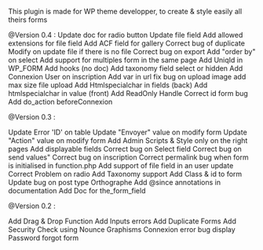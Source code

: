 This plugin is made for WP theme developper, to create & style easily all theirs forms


@Version 0.4 :
Update doc for radio button
Update file field
Add allowed extensions for file field
Add ACF field for gallery
Correct bug of duplicate
Modify on update file if there is no file
Correct bug on export
Add "order by" on select
Add support for multiples form in the same page
Add UniqId in WP_FORM
Add hooks (no doc)
Add taxonomy field select or hidden
Add Connexion User on inscription
Add var in url
fix bug on upload image
add max size file upload
Add Htmlspecialchar in fields (back)
Add htmlspecialchar in value (front)
Add ReadOnly Handle
Correct id form bug
Add do_action beforeConnexion


@Version 0.3 :

Update Error 'ID' on table
Update "Envoyer" value on modify form
Update "Action" value on modify form
Add Admin Scripts & Style only on the right pages
Add displayable fields
Correct bug on Select field
Correct bug on send values"
Correct bug on inscription
Correct permalink bug when form is initialised in function.php
Add support of file field in an user update
Correct Problem on radio
Add Taxonomy support
Add Class & id to form
Update bug on post type
Orthographe
Add @since annotations in documentation
Add Doc for the_form_field

@Version 0.2 :

Add Drag & Drop Function
Add Inputs errors
Add Duplicate Forms
Add Security Check using Nounce
Graphisms
Connexion error bug display
Password forgot form